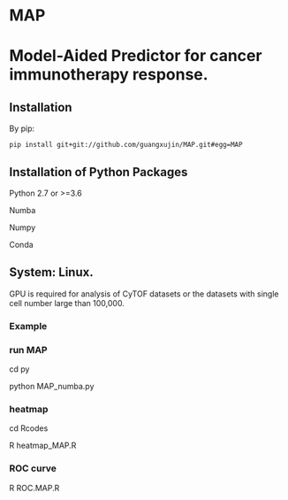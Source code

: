# MAP
# Model-Aided Predictor for cancer immunotherapy response.

## Installation

By pip:
```
pip install git+git://github.com/guangxujin/MAP.git#egg=MAP
```


## Installation of Python Packages
Python 2.7 or >=3.6

Numba

Numpy

Conda

## System: Linux.
GPU is required for analysis of CyTOF datasets or the datasets with single cell number large than 100,000.
### Example

### run MAP
cd py

python MAP_numba.py
### heatmap
cd Rcodes

R heatmap_MAP.R
### ROC curve
R ROC.MAP.R

